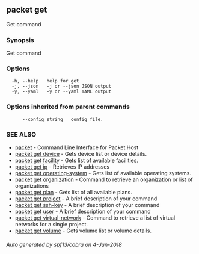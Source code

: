 ## packet get

Get command

### Synopsis

Get command

### Options

```
  -h, --help   help for get
  -j, --json   -j or --json JSON output
  -y, --yaml   -y or --yaml YAML output
```

### Options inherited from parent commands

```
      --config string   config file.
```

### SEE ALSO

* [packet](packet.md)	 - Command Line Interface for Packet Host
* [packet get device](packet_get_device.md)	 - Gets device list or device details.
* [packet get facility](packet_get_facility.md)	 - Gets list of available facilities.
* [packet get ip](packet_get_ip.md)	 - Retrieves IP addresses
* [packet get operating-system](packet_get_operating-system.md)	 - Gets list of available operating systems.
* [packet get organization](packet_get_organization.md)	 - Command to retrieve an organization or list of organizations
* [packet get plan](packet_get_plan.md)	 - Gets list of all available plans.
* [packet get project](packet_get_project.md)	 - A brief description of your command
* [packet get ssh-key](packet_get_ssh-key.md)	 - A brief description of your command
* [packet get user](packet_get_user.md)	 - A brief description of your command
* [packet get virtual-network](packet_get_virtual-network.md)	 - Command to retrieve a list of virtual networks for a single project.
* [packet get volume](packet_get_volume.md)	 - Gets volume list or volume details.

###### Auto generated by spf13/cobra on 4-Jun-2018

